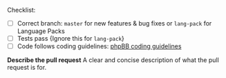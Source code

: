 Checklist:
- [ ] Correct branch: `master` for new features & bug fixes or `lang-pack` for Language Packs
- [ ] Tests pass {Ignore this for `lang-pack`}
- [ ] Code follows coding guidelines: [phpBB coding guidelines](https://area51.phpbb.com/docs/dev/master/development/coding_guidelines.html)

**Describe the pull request**
A clear and concise description of what the pull request is for.
